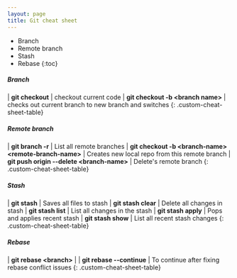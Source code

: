 ```yaml
---
layout: page
title: Git cheat sheet
---
```


* Branch
* Remote branch
* Stash
* Rebase
{:toc}

##### Branch

| **git checkout**   | checkout current code
| **git checkout -b \<branch name>**   | checks out current branch to new branch and switches
{: .custom-cheat-sheet-table}
&nbsp;

##### Remote branch

| **git branch -r**   | List all remote branches
| **git checkout -b \<branch-name> \<remote-branch-name>**   | Creates new local repo from this remote branch
| **git push origin --delete \<branch-name>**   | Delete's remote branch
{: .custom-cheat-sheet-table}
&nbsp;

##### Stash

| **git stash**   | Saves all files to stash
| **git stash clear**   | Delete all changes in stash
| **git stash list**   | List all changes in the stash
| **git stash apply**   | Pops and applies recent stash
| **git stash show**   | List all recent stash changes
{: .custom-cheat-sheet-table}
&nbsp;

##### Rebase

| **git rebase \<branch>**   |
| **git rebase --continue**   | To continue after fixing rebase conflict issues
{: .custom-cheat-sheet-table}
&nbsp;
